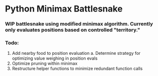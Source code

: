 # Python Minimax Battlesnake

### WIP battlesnake using modified minimax algorithm. Currently only evaluates positions based on controlled "territory."

### Todo:
1. Add nearby food to position evaluation
  a. Determine strategy for optimizing value weighing in position evals
3. Optimize pruning within minimax
4. Restructure helper functions to minimize redundant function calls

